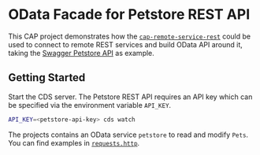 # OData Facade for Petstore REST API

This CAP project demonstrates how the [`cap-remote-service-rest`](https://www.npmjs.com/package/cap-remote-service-rest) could be used to connect to remote REST services and build OData API around it, taking the [Swagger Petstore API](https://petstore.swagger.io) as example.

## Getting Started

Start the CDS server. The Petstore REST API requires an API key which can be specified via the environment variable `API_KEY`.

```bash
API_KEY=<petstore-api-key> cds watch
```

The projects contains an OData service `petstore` to read and modify `Pets`. You can find examples in [`requests.http`](./requests.http).
